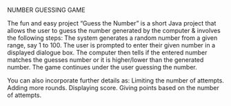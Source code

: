 
NUMBER GUESSING GAME

The fun and easy project “Guess the Number” is a short Java project that allows the user to guess the number generated by the computer & involves the following steps:
The system generates a random number from a given range, say 1 to 100.
The user is prompted to enter their given number in a displayed dialogue box.
The computer then tells if the entered number matches the guesses number or it is higher/lower than the generated number.
The game continues under the user guessing the number.

You can also incorporate further details as:
Limiting the number of attempts.
Adding more rounds.
Displaying score.
Giving points based on the number of attempts.

